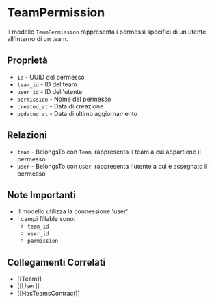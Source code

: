 # TeamPermission

Il modello `TeamPermission` rappresenta i permessi specifici di un utente all'interno di un team.

## Proprietà

- `id` - UUID del permesso
- `team_id` - ID del team
- `user_id` - ID dell'utente
- `permission` - Nome del permesso
- `created_at` - Data di creazione
- `updated_at` - Data di ultimo aggiornamento

## Relazioni

- `team` - BelongsTo con `Team`, rappresenta il team a cui appartiene il permesso
- `user` - BelongsTo con `User`, rappresenta l'utente a cui è assegnato il permesso

## Note Importanti

- Il modello utilizza la connessione 'user'
- I campi fillable sono:
  - `team_id`
  - `user_id`
  - `permission`

## Collegamenti Correlati

- [[Team]]
- [[User]]
- [[HasTeamsContract]] 
